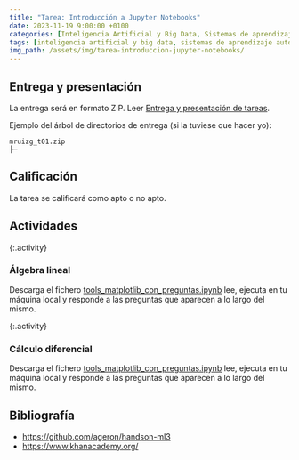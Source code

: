 ```yaml
---
title: "Tarea: Introducción a Jupyter Notebooks"
date: 2023-11-19 9:00:00 +0100
categories: [Inteligencia Artificial y Big Data, Sistemas de aprendizaje automático]
tags: [inteligencia artificial y big data, sistemas de aprendizaje automático]
img_path: /assets/img/tarea-introduccion-jupyter-notebooks/
---
```


## Entrega y presentación

La entrega será en formato ZIP. Leer [Entrega y presentación de tareas](/posts/entrega-presentacion-tareas/). 

Ejemplo del árbol de directorios de entrega (si la tuviese que hacer yo):

```plaintext
mruizg_t01.zip
├─ 
```

## Calificación

La tarea se calificará como apto o no apto.

## Actividades

{:.activity}
### Álgebra lineal

Descarga el fichero [tools_matplotlib_con_preguntas.ipynb](/assets/img/tarea-introduccion-jupyter-notebooks/tools_matplotlib_con_preguntas.ipynb) lee, ejecuta en tu máquina local y responde a las preguntas que aparecen a lo largo del mismo.

{:.activity}
### Cálculo diferencial

Descarga el fichero [tools_matplotlib_con_preguntas.ipynb](/assets/img/tarea-introduccion-jupyter-notebooks/tools_matplotlib_con_preguntas.ipynb) lee, ejecuta en tu máquina local y responde a las preguntas que aparecen a lo largo del mismo.

## Bibliografía

- <https://github.com/ageron/handson-ml3>
- <https://www.khanacademy.org/>
